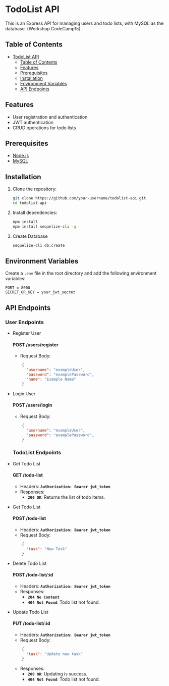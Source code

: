 # TodoList API

This is an Express API for managing users and todo lists, with MySQL as the database. (Workshop CodeCamp15)

## Table of Contents

- [TodoList API](#todolist-api)
  - [Table of Contents](#table-of-contents)
  - [Features](#features)
  - [Prerequisites](#prerequisites)
  - [Installation](#installation)
  - [Environment Variables](#environment-variables)
  - [API Endpoints](#api-endpoints)

## Features

- User registration and authentication
- JWT authentication
- CRUD operations for todo lists

## Prerequisites

- [Node.js](https://nodejs.org/)
- [MySQL](https://www.mysql.com/)

## Installation

1. Clone the repository:

    ```sh
    git clone https://github.com/your-username/todolist-api.git
    cd todolist-api
    ```

2. Install dependencies:

    ```sh
    npm install
    npm install sequelize-cli -g
    ```
3. Create Database
  
   ```sh
   sequelize-cli db:create
   ```

## Environment Variables

Create a `.env` file in the root directory and add the following environment variables:

```plaintext
PORT = 8000
SECRET_OR_KEY = your_jwt_secret
```


## API Endpoints

### User Endpoints
  - Register User
    #### POST /users/register
    - Request Body:
    ```json
        {
          "username": "exampleUser",
          "password": "examplePassword",
          "name": "Example Name"
        }
    ```
  - Login User
    #### POST /users/login
    - Request Body:
    ```json
        {
          "username": "exampleUser",
          "password": "examplePassword",
        }
    ```

    ### TodoList Endpoints
  - Get Todo List
    #### GET /todo-list
    - Headers: **`Authorization: Bearer jwt_token`**
    - Responses:
      - **`200 OK`**: Returns the list of todo items.
  - Get Todo List
    #### POST /todo-list
    - Headers: **`Authorization: Bearer jwt_token`**
    - Request Body:
    ```json
        {
          "task": "New Task"
        }
    ```
  - Delete Todo List
    #### POST /todo-list/:id
    - Headers: **`Authorization: Bearer jwt_token`**
    - Responses:
      - **`204 No Content`**
      - **`404 Not Found`**: Todo list not found.
  - Update Todo List
    #### PUT /todo-list/:id
    - Headers: **`Authorization: Bearer jwt_token`**
    - Request Body:
    ```json
        {
          "task": "Update new task"
        }
    ```
    - Responses:
      - **`200 OK`**: Updating is success.
      - **`404 Not Found`**: Todo list not found.
